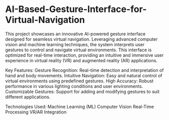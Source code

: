 # AI-Based-Gesture-Interface-for-Virtual-Navigation

This project showcases an innovative AI-powered gesture interface designed for seamless virtual navigation. Leveraging advanced computer vision and machine learning techniques, the system interprets user gestures to control and navigate virtual environments. This interface is optimized for real-time interaction, providing an intuitive and immersive user experience in virtual reality (VR) and augmented reality (AR) applications.

Key Features:
Gesture Recognition: Real-time detection and interpretation of hand and body movements.
Intuitive Navigation: Easy and natural control of virtual environments using predefined gestures.
High Accuracy: Robust performance in various lighting conditions and user environments.
Customizable Gestures: Support for adding and modifying gestures to suit different applications.

Technologies Used:
Machine Learning (ML)
Computer Vision
Real-Time Processing
VR/AR Integration
